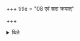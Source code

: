 +++
title = "08 एवं सदा क्रयात्"

+++

<details><summary>थिते</summary>

एवं सदा क्रयात् ८
</details>
